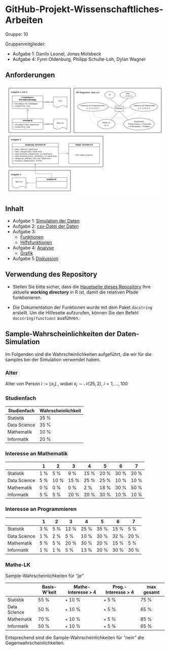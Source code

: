 # GitHub-Projekt-Wissenschaftliches-Arbeiten

Gruppe: 10

Gruppenmitglieder:

  - Aufgabe 1: Danilo Leonel, Jonas Molsbeck 
  - Aufgabe 4: Fynn Oldenburg, Philipp Schulte-Loh, Dylan Wagner

## Anforderungen

![](./images/anforderungen.png)


## Inhalt 

- Aufgabe 1: [Simulation der Daten](https://github.com/fynn-oldenburg/GitHub-Projekt-Wissenschaftliches-Arbeiten/blob/main/simulation/simulate.R)
- Aufgabe 2: [csv-Datei der Daten](https://github.com/fynn-oldenburg/GitHub-Projekt-Wissenschaftliches-Arbeiten/blob/main/students-data.csv)
- Aufgabe 3: 
  - [Funktionen](https://github.com/fynn-oldenburg/GitHub-Projekt-Wissenschaftliches-Arbeiten/blob/main/functions/analyzing_functions.R)
  - [Hilfsfunktionen](https://github.com/fynn-oldenburg/GitHub-Projekt-Wissenschaftliches-Arbeiten/blob/main/functions/helper_functions.R)
- Aufgabe 4: [Analyse](https://github.com/fynn-oldenburg/GitHub-Projekt-Wissenschaftliches-Arbeiten/blob/main/analysis/analysis.R)
  - [Grafik](https://github.com/fynn-oldenburg/GitHub-Projekt-Wissenschaftliches-Arbeiten/blob/main/analysis/Interessen-Uebersicht.pdf)
- Aufgabe 5 [Diskussion](https://github.com/fynn-oldenburg/GitHub-Projekt-Wissenschaftliches-Arbeiten/issues/65)


## Verwendung des Repository

- Stellen Sie bitte sicher, dass die [Hauptseite dieses Repository](https://github.com/fynn-oldenburg/GitHub-Projekt-Wissenschaftliches-Arbeiten) Ihre aktuelle **working directory** in R ist, damit die relativen Pfade funktionieren. 

- Die Dokumentation der Funktionen wurde mit dem Paket `docstring` erstellt. Um die Hilfeseite aufzurufen, können Sie den Befehl `docstring(function)` ausführen.

## Sample-Wahrscheinlichkeiten der Daten-Simulation

Im Folgenden sind die Wahrscheinlichkeiten aufgeführt, die wir für die samples bei der Simulation verwendet haben.

### Alter
Alter von Person $i := \lfloor x_i \rfloor \ ,$  wobei $x_i \sim \mathcal{N}(25, 2), \ i = 1, ..., 100$


### Studienfach
              
|Studienfach   | Wahrscheinlichkeit |
|--------------|--------------------|
|Statistik     | 35 %               |
|Data Science  | 35 %               |
|Mathematik    | 10 %               |
|Informatik    | 20 %               |


### Interesse an Mathematik

|              | 1    | 2    | 3    | 4    | 5    | 6    | 7    | 
|--------------|------|------|------|------|------|------|------|
|Statistik     | 1 %  | 5 %  | 9 %  | 15 % | 20 % | 30 % | 20 % |
|Data Science  | 5 %  | 10 % | 15 % | 25 % | 25 % | 10 % | 10 % |
|Mathematik    | 0 %  | 0 %  | 0 %  |  2 % | 18 % | 30 % | 50 % |
|Informatik    | 5 %  | 5 %  | 20 % | 20 % | 30 % | 10 % | 10 % |


### Interesse an Programmieren

|              | 1    | 2    | 3    | 4    | 5    | 6    | 7    | 
|--------------|------|------|------|------|------|------|------|
|Statistik     | 3 %  | 5 %  | 12 % | 25 % | 35 % | 15 % |  5 % |
|Data Science  | 1 %  | 2 %  |  5 % | 10 % | 30 % | 32 % | 20 % |
|Mathematik    | 5 %  | 5 %  | 20 % | 30 % | 20 % | 15 % |  5 % |
|Informatik    | 1 %  | 1 %  |  5 % | 13 % | 20 % | 30 % | 30 % |


### Mathe-LK

Sample-Wahrscheinlichkeiten für _"ja"_

|              | Basis-W'keit | Mathe-Interesse > 4 | Prog.-Interesse > 4 | max gesamt |
|--------------|--------------|---------------------|---------------------|------------|
|Statistik     |55 %          |+ 10 %               |+ 5 %                | 75 %       |
|Data Science  |50 %          |+ 10 %               |+ 5 %                | 65 %       |
|Mathematik    |70 %          |+ 10 %               |+ 5 %                | 85 %       |
|Informatik    |50 %          |+ 10 %               |+ 5 %                | 65 %       |

Entsprechend sind die Sample-Wahrscheinlichkeiten für _"nein"_ die Gegenwahrscheinlichkeiten.
